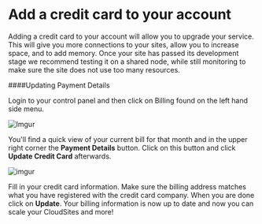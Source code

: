 Add a credit card to your account
==================

Adding a credit card to your account will allow you to upgrade your service. This will give you more connections to your sites, allow you to increase space, and to add memory. Once your site has passed its development stage we recommend testing it on a shared node, while still monitoring to make sure the site does not use too many resources.

####Updating Payment Details 

 Login to your control panel and then click on Billing found on the left hand side menu.
 
 ![Imgur](http://i.imgur.com/wQqGCE8.png)
 
You'll find a quick view of your current bill for that month and in the upper right corner the **Payment Details** button. Click on this button and click **Update Credit Card** afterwards.

![imgur](http://i.imgur.com/bJgX61l.png)

Fill in your credit card information. Make sure the billing address matches what you have registered with the credit card company. When you are done click on **Update**. Your billing information is now up to date and now you can scale your CloudSites and more!
